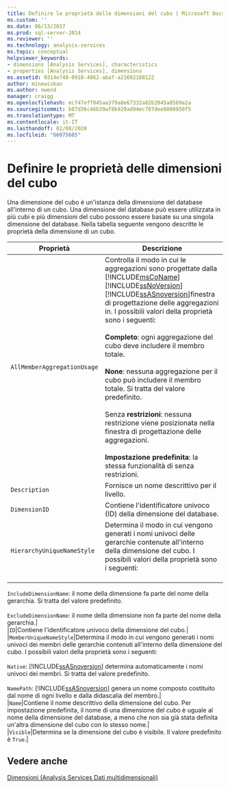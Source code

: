 ```yaml
---
title: Definire le proprietà delle dimensioni del cubo | Microsoft Docs
ms.custom: ''
ms.date: 06/13/2017
ms.prod: sql-server-2014
ms.reviewer: ''
ms.technology: analysis-services
ms.topic: conceptual
helpviewer_keywords:
- dimensions [Analysis Services], characteristics
- properties [Analysis Services], dimensions
ms.assetid: 9314e749-0918-4862-abaf-a21692188122
author: minewiskan
ms.author: owend
manager: craigg
ms.openlocfilehash: ecf47eff045aa379a8e67332a82b2045a8569a2a
ms.sourcegitcommit: b87d36c46b39af8b929ad94ec707dee8800950f5
ms.translationtype: MT
ms.contentlocale: it-IT
ms.lasthandoff: 02/08/2020
ms.locfileid: "66075685"
---
```

# <a name="define-cube-dimension-properties"></a>Definire le proprietà delle dimensioni del cubo
  Una dimensione del cubo è un'istanza della dimensione del database all'interno di un cubo. Una dimensione del database può essere utilizzata in più cubi e più dimensioni del cubo possono essere basate su una singola dimensione del database. Nella tabella seguente vengono descritte le proprietà della dimensione di un cubo.  
  
|Proprietà|Descrizione|  
|--------------|-----------------|  
|`AllMemberAggregationUsage`|Controlla il modo in cui le aggregazioni sono progettate dalla [!INCLUDE[msCoName](../../includes/msconame-md.md)] [!INCLUDE[ssNoVersion](../../includes/ssnoversion-md.md)] [!INCLUDE[ssASnoversion](../../includes/ssasnoversion-md.md)]finestra di progettazione delle aggregazioni in. I possibili valori della proprietà sono i seguenti:<br /><br /> **Completo**: ogni aggregazione del cubo deve includere il membro totale.<br /><br /> **None**: nessuna aggregazione per il cubo può includere il membro totale. Si tratta del valore predefinito.<br /><br /> Senza **restrizioni**: nessuna restrizione viene posizionata nella finestra di progettazione delle aggregazioni.<br /><br /> **Impostazione predefinita**: la stessa funzionalità di senza restrizioni.|  
|`Description`|Fornisce un nome descrittivo per il livello.|  
|`DimensionID`|Contiene l'identificatore univoco (ID) della dimensione del database.|  
|`HierarchyUniqueNameStyle`|Determina il modo in cui vengono generati i nomi univoci delle gerarchie contenute all'interno della dimensione del cubo. I possibili valori della proprietà sono i seguenti:<br /><br /> 
  `IncludeDimensionName`: il nome della dimensione fa parte del nome della gerarchia. Si tratta del valore predefinito.<br /><br /> 
  `ExcludeDimensionName`: il nome della dimensione non fa parte del nome della gerarchia.|  
|`ID`|Contiene l'identificatore univoco della dimensione del cubo.|  
|`MemberUniqueNameStyle`|Determina il modo in cui vengono generati i nomi univoci dei membri delle gerarchie contenuti all'interno della dimensione del cubo. I possibili valori della proprietà sono i seguenti:<br /><br /> 
  `Native`: [!INCLUDE[ssASnoversion](../../includes/ssasnoversion-md.md)] determina automaticamente i nomi univoci dei membri. Si tratta del valore predefinito.<br /><br /> 
  `NamePath`: [!INCLUDE[ssASnoversion](../../includes/ssasnoversion-md.md)] genera un nome composto costituito dal nome di ogni livello e dalla didascalia del membro.|  
|`Name`|Contiene il nome descrittivo della dimensione del cubo. Per impostazione predefinita, il nome di una dimensione del cubo è uguale al nome della dimensione del database, a meno che non sia già stata definita un'altra dimensione del cubo con lo stesso nome.|  
|`Visible`|Determina se la dimensione del cubo è visibile. Il valore predefinito è `True`.|  
  
## <a name="see-also"></a>Vedere anche  
 [Dimensioni &#40;Analysis Services Dati multidimensionali&#41;](../multidimensional-models-olap-logical-dimension-objects/dimensions-analysis-services-multidimensional-data.md)  
  
  
